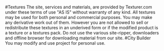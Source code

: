#Textures 
The site, services and materials, are provided by Texturer.com under these terms of use "AS IS" without warranty of any kind.
All textures may be used for both personal and commercial purposes. You may make any derivative work out of them. However you are not allowed to sell or redistribute these textures in an underived form or if the modified product is a texture or a textures pack.
Do not use the various site-ripper, downloaders and offline browser for downloading material from our site.
#City Builder
You may modify and use project for personal use.
